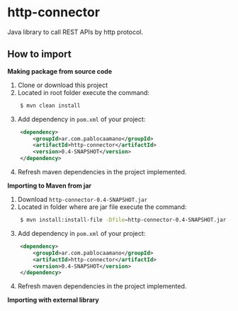 # http-connector
Java library to call REST APIs by http protocol.

## How to import

**Making package from source code**

1. Clone or download this project
2. Located in root folder execute the command:

```bash
    $ mvn clean install
```

3. Add dependency in `pom.xml` of your project:

```xml
    <dependency>
        <groupId>ar.com.pablocaamano</groupId>
        <artifactId>http-connector</artifactId>
        <version>0.4-SNAPSHOT</version>
    </dependency>
```

4. Refresh maven dependencies in the project implemented.

**Importing to Maven  from jar**

1. Download `http-connector-0.4-SNAPSHOT.jar`
2. Located in folder where are jar file execute the command:

```bash
    $ mvn install:install-file -Dfile=http-connector-0.4-SNAPSHOT.jar -DgroupId=ar.com.pablocaamano -DartifactId=http-connector -Dversion=0.4-SNAPSHOT -Dpackaging=jar
```

3. Add dependency in `pom.xml` of your project:

```xml
    <dependency>
        <groupId>ar.com.pablocaamano</groupId>
        <artifactId>http-connector</artifactId>
        <version>0.4-SNAPSHOT</version>
    </dependency>
```

4. Refresh maven dependencies in the project implemented.

**Importing with external library**
